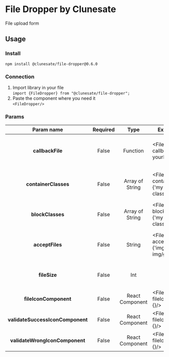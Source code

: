# File Dropper by Clunesate
File upload form

## Usage

### Install
`npm install @clunesate/file-dropper@0.6.0`
### Connection
1. Import library in your file <br>
`import {FileDropper} from "@clunesate/file-dropper";`
2. Paste the component where you need it <br>
`<FileDropper/>`

### Params

|             Param name              | Required |      Type       | Example Usage                                             | Description                                               | 
|:-----------------------------------:|:--------:|:---------------:|-----------------------------------------------------------|-----------------------------------------------------------|
|         <b>callbackFile</b>         |  False   |    Function     | <FileDropper callbackFile={(f) => yourFunction(f)}/>      | Callback function that returns the selected file          |
|       <b>containerClasses</b>       |  False   | Array of String | <FileDropper containerClasses={'my-awesome-class'}/>      | Allows you to set your own classes for the main container | 
|         <b>blockClasses</b>         |  False   | Array of String | <FileDropper blockClasses={'my-awesome-class'}/>          | Allows you to set your own classes for the form           |
|         <b>acceptFiles</b>          |  False   |     String      | <FileDropper acceptFiles={'img/png, img/gif'}/>           | Setting allowed file types separated by commas            |
|           <b>fileSize</b>           |  False   |       Int       | <FileDropper fileSize={104857600}/>                       | Maximum file size, default is 104857600                   |
|      <b>fileIconComponent</b>       |  False   | React Component | <FileDropper fileIconComponent={<MyAwesomeComponent/>}/>  | Main file icon                                            |
| <b>validateSuccessIconComponent</b> |  False   | React Component | <FileDropper fileIconComponent={<MyAwesomeComponent/>}/>  | Success validate icon                                     |
|  <b>validateWrongIconComponent</b>  |  False   | React Component | <FileDropper fileIconComponent={<MyAwesomeComponent/>}/>  | Wrong validate icon                                       |